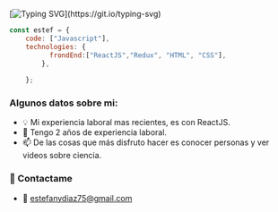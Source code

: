 

[![Typing SVG](https://readme-typing-svg.herokuapp.com?font=Architects+Daughter&color=AB46D2&size=30&lines=console.log("Hola,+soy+Estef");y+soy+desarrolladora+web)](https://git.io/typing-svg)



```javascript
const estef = {    
    code: ["Javascript"],
    technologies: {
          frondEnd:["ReactJS","Redux", "HTML", "CSS"],         
        },
             
    };
```

<h3> Algunos datos sobre mi: </h3>

- 💡 Mi experiencia laboral mas recientes, es con ReactJS.
- 🌱 Tengo 2 años de experiencia laboral.
- 📫 De las cosas que más disfruto hacer es conocer personas y ver videos sobre ciencia.


<h3>👋 Contactame</h3>
  
- 📧 estefanydiaz75@gmail.com

  

  
